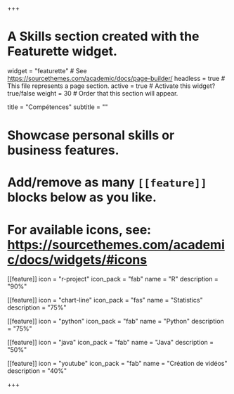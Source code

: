 +++
# A Skills section created with the Featurette widget.
widget = "featurette"  # See https://sourcethemes.com/academic/docs/page-builder/
headless = true  # This file represents a page section.
active = true  # Activate this widget? true/false
weight = 30  # Order that this section will appear.

title = "Compétences"
subtitle = ""

# Showcase personal skills or business features.
# 
# Add/remove as many `[[feature]]` blocks below as you like.
# 
# For available icons, see: https://sourcethemes.com/academic/docs/widgets/#icons

[[feature]]
  icon = "r-project"
  icon_pack = "fab"
  name = "R"
  description = "90%"
  
[[feature]]
  icon = "chart-line"
  icon_pack = "fas"
  name = "Statistics"
  description = "75%"  
  
[[feature]]
  icon = "python"
  icon_pack = "fab"
  name = "Python"
  description = "75%" 

[[feature]]
  icon = "java"
  icon_pack = "fab"
  name = "Java"
  description = "50%" 
  

[[feature]]
  icon = "youtube"
  icon_pack = "fab"
  name = "Création de vidéos"
  description = "40%"

+++
